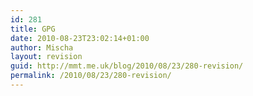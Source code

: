 ```yaml
---
id: 281
title: GPG
date: 2010-08-23T23:02:14+01:00
author: Mischa
layout: revision
guid: http://mmt.me.uk/blog/2010/08/23/280-revision/
permalink: /2010/08/23/280-revision/
---
```

